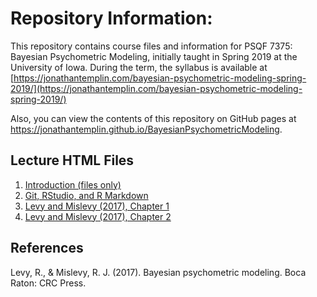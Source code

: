 


# Repository Information:

This repository contains course files and information for PSQF 7375: Bayesian Psychometric Modeling, initially taught in Spring 2019 at the University of Iowa. During the term, the syllabus is available at [https://jonathantemplin.com/bayesian-psychometric-modeling-spring-2019/](https://jonathantemplin.com/bayesian-psychometric-modeling-spring-2019/)

Also, you can view the contents of this repository on GitHub pages at https://jonathantemplin.github.io/BayesianPsychometricModeling.

## Lecture HTML Files
1. [Introduction (files only)](https://github.com/jonathantemplin/BayesianPsychometricModeling/tree/master/Lectures/01-Introduction)
2. [Git, RStudio, and R Markdown](https://jonathantemplin.github.io/BayesianPsychometricModeling/Lectures/02-Git-RStudio-R-Markdown/bpm19psqf7375_Lecture02.html)
3. [Levy and Mislevy (2017), Chapter 1](https://jonathantemplin.github.io/BayesianPsychometricModeling/Lectures/03-Chapter01/bpm19psqf7375_Lecture03.html)
4. [Levy and Mislevy (2017), Chapter 2](https://jonathantemplin.github.io/BayesianPsychometricModeling/Lectures/03-Chapter02/bpm19psqf7375_Lecture04.html)


## References

Levy, R., & Mislevy, R. J. (2017). Bayesian psychometric modeling. Boca Raton: CRC Press.
